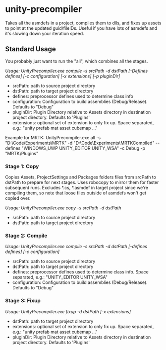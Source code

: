 # unity-precompiler
Takes all the asmdefs in a project, compiles them to dlls, and fixes up assets to point at the updated guid/fileIDs. Useful if you have lots of asmdefs and it's slowing down your iteration speed.

## Standard Usage
You probably just want to run the "all", which combines all the stages.

*Usage: UnityPrecompiler.exe compile -s srcPath -d dstPath [-Defines defines] [-c configuration] [-x extensions] [-p pluginDir]*
 - srcPath: path to source project directory
 - dstPath: path to target project directory
 - defines: preprocessor defines used to determine class info
 - configuration: Configuration to build assemblies (Debug/Release). Defaults to "Debug"
 - pluginDir: Plugin Directory relative to Assets directory in destination project directory. Defaults to 'Plugins'
 - extensions: optional set of extension to only fix up. Space separated, e.g.: "unity prefab mat asset cubemap ..."

Example for MRTK:
UnityPrecompiler.exe all -s "D:\Code\Experiments\MRTK" -d "D:\Code\Experiments\MRTKCompiled" --defines "WINDOWS_UWP UNITY_EDITOR UNITY_WSA" -c Debug -p "MRTK\Plugins"

### Stage 1: Copy
Copies Assets, ProjectSettings and Packages folders files from srcPath to dstPath to prepare for next stages.
Uses robocopy to mirror them for faster subsequent runs.
Excludes *.cs, *.asmdef in target project since we're compiling them, so note that loose files outside of asmdefs won't get copied over.

*Usage: UnityPrecompiler.exe copy -s srcPath -d dstPath*
 - srcPath: path to source project directory
 - dstPath: path to target project directory


### Stage 2: Compile
*Usage: UnityPrecompiler.exe compile -s srcPath -d dstPath [-defines defines] [-c configuration]*
 - srcPath: path to source project directory
 - dstPath: path to target project directory
 - defines: preprocessor defines used to determine class info. Space separated, e.g.: "UNITY_EDITOR UNITY_WSA"
 - configuration: Configuration to build assemblies (Debug/Release). Defaults to "Debug"

### Stage 3: Fixup
*Usage: UnityPrecompiler.exe fixup -d dstPath [-x extensions]*
 - dstPath: path to target project directory
 - extensions: optional set of extension to only fix up. Space separated, e.g.: "unity prefab mat asset cubemap ..."
 - pluginDir: Plugin Directory relative to Assets directory in destination project directory. Defaults to 'Plugins'
